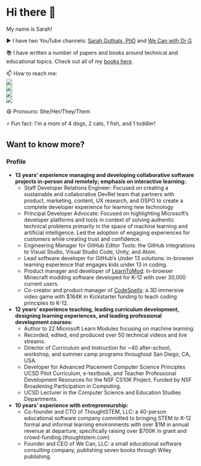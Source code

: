 # Hi there 👋

My name is Sarah!

▶️ I have two YouTube channels: [Sarah Guthals, PhD](https://www.youtube.com/channel/UCgvODZ135iGUbhqE9bSjVSg) and [We Can with Dr G](https://www.youtube.com/channel/UC-iq8A4aamvIWVf038rWcyw)

📚 I have written a number of papers and books around technical and educational topics. Check out all of my [books here](https://www.guthals.com/projects/books).

📫 How to reach me:  
<a href="https://twitter.com/drguthals"><img src="https://img.shields.io/badge/Twitter-1DA1F2?style=for-the-badge&logo=twitter&logoColor=white"></a>  
<a href="https://instagram.com/drguthals"><img src="https://img.shields.io/badge/Instagram-E4405F?style=for-the-badge&logo=instagram&logoColor=white"></a>  
<a href="https://www.linkedin.com/in/drguthals/"><img src="https://img.shields.io/badge/LinkedIn-0077B5?style=for-the-badge&logo=linkedin&logoColor=white"></a>  
<a href="https://tiktok.com/@drguthals"><img src="https://img.shields.io/badge/TikTok-000000?style=for-the-badge&logo=tiktok&logoColor=white"></a>  

😄 Pronouns: She/Her/They/Them

⚡ Fun fact: I'm a mom of 4 dogs, 2 cats, 1 fish, and 1 toddler!

## Want to know more?

### Profile
- **13 years’ experience managing and developing collaborative software projects in-person and remotely; emphasis on interactive learning:**. 
  - Staff Developer Relations Engineer: Focused on creating a sustainable and collaborative DevRel team that partners with product, marketing, content, UX research, and OSPO to create a complete developer experience for learning new technology
  - Principal Developer Advocate: Focused on highlighting Microsoft’s developer platforms and tools in context of solving authentic technical problems primarily in the space of machine learning and artificial intelligence. Led the adoption of engaging experiences for customers while creating trust and confidence. 
  - Engineering Manager for GitHub Editor Tools: the GitHub integrations to Visual Studio, Visual Studio Code, Unity, and Atom.
  - Lead software developer for GitHub’s Under 13 solutions: in-browser learning experience that engages kids under 13 in coding.
  - Product manager and developer of [LearnToMod](https://learntomod.com): in-browser Minecraft modding software developed for K-12 with over 30,000 current users.
  - Co-creator and product manager of [CodeSpells](https://codespells.org): a 3D immersive video game with $164K in Kickstarter funding to teach coding principles to K-12.
- **12 years’ experience teaching, leading curriculum development, designing learning experiences, and leading professional development courses:**
  - Author to 22 Microsoft Learn Modules focusing on machine learning.
  - Recorded, edited, end produced over 50 technical videos and live streams.
  - Director of Curriculum and Instruction for ~40 after-school, workshop, and summer camp programs throughout San Diego, CA, USA.
  - Developer for Advanced Placement Computer Science Principles UCSD Pilot Curriculum, e-textbook, and Teacher Professional Development Resources for the NSF CS10K Project. Funded by NSF Broadening Participation in Computing.
  - UCSD Lecturer in the Computer Science and Education Studies Departments.
- **10 years’ experience with entrepreneurship:**
  - Co-founder and CTO of ThoughtSTEM, LLC: a 40-person educational software company committed to bringing STEM to K-12 formal and informal learning environments with over $1M in annual revenue at departure, specifically raising over $700K in grant and crowd-funding.(thoughtstem.com)
  - Founder and CEO of We Can, LLC: a small educational software consulting company, publishing seven books through Wiley publishing.
